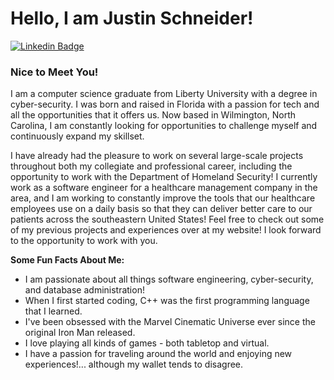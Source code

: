 # Hello, I am Justin Schneider!

[![Linkedin Badge](https://img.shields.io/badge/-LinkedIn-0e76a8?style=flat-square&logo=Linkedin&logoColor=white)](https://linkedin.com/in/justschneid)

### Nice to Meet You!
I am a computer science graduate from Liberty University with a degree in cyber-security. I was born and raised in Florida with a passion for tech and all the opportunities that it offers us. Now based in Wilmington, North Carolina, I am constantly looking for opportunities to challenge myself and continuously expand my skillset.

I have already had the pleasure to work on several large-scale projects throughout both my collegiate and professional career, including the opportunity to work with the Department of Homeland Security! I currently work as a software engineer for a healthcare management company in the area, and I am working to constantly improve the tools that our healthcare employees use on a daily basis so that they can deliver better care to our patients across the southeastern United States! Feel free to check out some of my previous projects and experiences over at my website! I look forward to the opportunity to work with you.

**Some Fun Facts About Me:**
- I am passionate about all things software engineering, cyber-security, and database administration!
- When I first started coding, C++ was the first programming language that I learned.
- I've been obsessed with the Marvel Cinematic Universe ever since the original Iron Man released.
- I love playing all kinds of games - both tabletop and virtual.
- I have a passion for traveling around the world and enjoying new experiences!... although my wallet tends to disagree.
